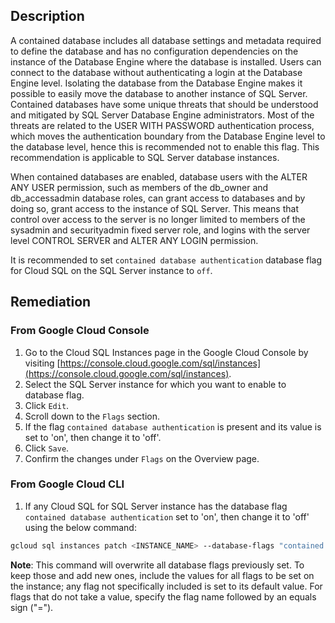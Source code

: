 ## Description

A contained database includes all database settings and metadata required to define the database and has no configuration dependencies on the instance of the Database Engine where the database is installed. Users can connect to the database without authenticating a login at the Database Engine level. Isolating the database from the Database Engine makes it possible to easily move the database to another instance of SQL Server. Contained databases have some unique threats that should be understood and mitigated by SQL Server Database Engine administrators. Most of the threats are related to the USER WITH PASSWORD authentication process, which moves the authentication boundary from the Database Engine level to the database level, hence this is recommended not to enable this flag. This recommendation is applicable to SQL Server database instances.

When contained databases are enabled, database users with the ALTER ANY USER permission, such as members of the db_owner and db_accessadmin database roles, can grant access to databases and by doing so, grant access to the instance of SQL Server. This means that control over access to the server is no longer limited to members of the sysadmin and securityadmin fixed server role, and logins with the server level CONTROL SERVER and ALTER ANY LOGIN permission.

It is recommended to set `contained database authentication` database flag for Cloud SQL on the SQL Server instance to `off`.

## Remediation

### From Google Cloud Console

1. Go to the Cloud SQL Instances page in the Google Cloud Console by visiting [https://console.cloud.google.com/sql/instances](https://console.cloud.google.com/sql/instances).
2. Select the SQL Server instance for which you want to enable to database flag.
3. Click `Edit`.
4. Scroll down to the `Flags` section.
5. If the flag `contained database authentication` is present and its value is set to 'on', then change it to 'off'.
6. Click `Save`.
7. Confirm the changes under `Flags` on the Overview page.

### From Google Cloud CLI

1. If any Cloud SQL for SQL Server instance has the database flag `contained database authentication` set to 'on', then change it to 'off' using the below command:

```bash
gcloud sql instances patch <INSTANCE_NAME> --database-flags "contained database authentication=off"
```

**Note**:
This command will overwrite all database flags previously set. To keep those and add new ones, include the values for all flags to be set on the instance; any flag not specifically included is set to its default value. For flags that do not take a value, specify the flag name followed by an equals sign ("=").
